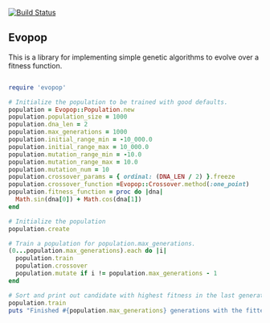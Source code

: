 [![Build Status](https://travis-ci.org/elvinlucero/evopop.svg?branch=master)](https://travis-ci.org/elvinlucero/evopop)

Evopop
------------------------

This is a library for implementing simple genetic algorithms to evolve over a fitness function.


``` ruby

require 'evopop'

# Initialize the population to be trained with good defaults.
population = Evopop::Population.new
population.population_size = 1000
population.dna_len = 2
population.max_generations = 1000
population.initial_range_min = -10_000.0
population.initial_range_max = 10_000.0
population.mutation_range_min = -10.0
population.mutation_range_max = 10.0
population.mutation_num = 10
population.crossover_params = { ordinal: (DNA_LEN / 2) }.freeze
population.crossover_function =Evopop::Crossover.method(:one_point)
population.fitness_function = proc do |dna|
  Math.sin(dna[0]) + Math.cos(dna[1])
end

# Initialize the population
population.create

# Train a population for population.max_generations.
(0...population.max_generations).each do |i|
  population.train
  population.crossover
  population.mutate if i != population.max_generations - 1
end

# Sort and print out candidate with highest fitness in the last generation.
population.train
puts "Finished #{population.max_generations} generations with the fittest candidate with a dna of #{population.candidates[0].dna} and a fitness of #{population.candidates[0].fitness}."


```

